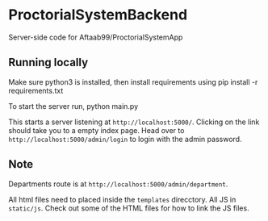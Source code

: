 # ProctorialSystemBackend
Server-side code for Aftaab99/ProctorialSystemApp


## Running locally
Make sure python3 is installed, then install requirements using
    pip install -r requirements.txt

To start the server run,
    python main.py

This starts a server listening at `http://localhost:5000/`. Clicking on the link should take you to a empty index page. Head over to `http://localhost:5000/admin/login` to login with the admin password. 

## Note

Departments route is at `http://localhost:5000/admin/department`.

All html files need to placed inside the `templates` direcctory. All JS in `static/js`. Check out some of the HTML files for how to link the JS files.